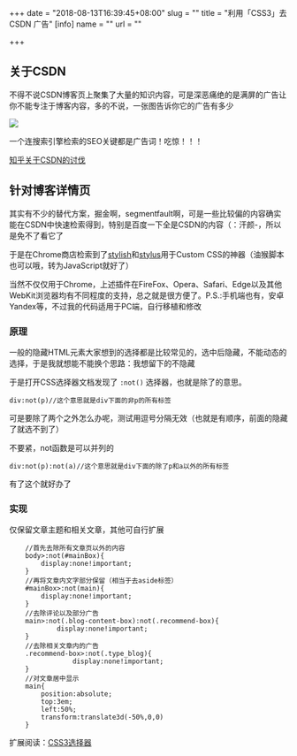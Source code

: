 +++
date = "2018-08-13T16:39:45+08:00"
slug = ""
title = "利用「CSS3」去 CSDN 广告"
[info]
name = ""
url = ""

+++
## 关于CSDN

不得不说CSDN博客页上聚集了大量的知识内容，可是深恶痛绝的是满屏的广告让你不能专注于博客内容，多的不说，一张图告诉你它的广告有多少

![](/img/CSDN.jpg)

一个连搜索引擎检索的SEO关键都是广告词！吃惊！！！

[知乎关于CSDN的讨伐](https://www.zhihu.com/question/52061495 "https://www.zhihu.com/question/52061495")

## 针对博客详情页

其实有不少的替代方案，掘金啊，segmentfault啊，可是一些比较偏的内容确实能在CSDN中快速检索得到，特别是百度一下全是CSDN的内容（：汗颜-，所以是免不了看它了

于是在Chrome商店检索到了[stylish](https://github.com/stylish-userstyles/stylish/)和[stylus](https://github.com/openstyles/stylus)用于Custom CSS的神器（油猴脚本也可以哦，转为JavaScript就好了）

当然不仅仅用于Chrome，上述插件在FireFox、Opera、Safari、Edge以及其他WebKit浏览器均有不同程度的支持，总之就是很方便了。P.S.:手机端也有，安卓Yandex等，不过我的代码适用于PC端，自行移植和修改

### 原理

一般的隐藏HTML元素大家想到的选择都是比较常见的，选中后隐藏，不能动态的选择，于是我就想能不能换个思路：我想留下的不隐藏

于是打开CSS选择器文档发现了 `:not()` 选择器，也就是除了的意思。

    div:not(p)//这个意思就是div下面的非p的所有标签

可是要除了两个之外怎么办呢，测试用逗号分隔无效（也就是有顺序，前面的隐藏了就选不到了）

不要紧，not函数是可以并列的

    div:not(p):not(a)//这个意思就是div下面的除了p和a以外的所有标签

有了这个就好办了

### 实现

仅保留文章主题和相关文章，其他可自行扩展

        //首先去除所有文章页以外的内容
        body>:not(#mainBox){
            display:none!important;
        }
        //再将文章内文字部分保留（相当于去aside标签）
        #mainBox>:not(main){
            display:none!important;
        }
        //去除评论以及部分广告
        main>:not(.blog-content-box):not(.recommend-box){
                display:none!important;
        }
        //去除相关文章内的广告
        .recommend-box>:not(.type_blog){
                    display:none!important;
        }
        //对文章居中显示
        main{
            position:absolute;
            top:3em;
            left:50%;
            transform:translate3d(-50%,0,0)
        }

扩展阅读：[CSS3选择器](http://www.w3school.com.cn/cssref/css_selectors.asp)